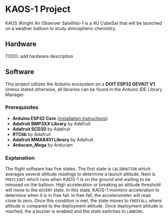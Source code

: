# KAOS-1 Project
KAOS (Knight Air Observer Satellite)-1 is a 4U CubeSat that will be launched on a weather balloon to study atmospheric chemistry.

## Hardware
TODO: add hardware description

## Software
This project utilizes the Arduino ecosystem on a **DOIT ESP32 DEVKIT V1**. Unless stated otherwise, all libraries can be found in the Arduino IDE Library Manager.

### Prerequisites
- **Arduino ESP32 Core** ([installation instructions](https://docs.espressif.com/projects/arduino-esp32/en/latest/installing.html))
- **Adafruit BMP3XX Library** by Adafruit
- **Adafruit SCD30** by Adafruit
- **RTClib** by Adafruit
- **Adafruit MMA8451 Library** by Adafruit
- **Arducam_Mega** by Arducam

### Explanation
The flight software has five states. The first state is `CALIBRATION` which averages several altitude readings to determine a launch altitude. Next is `PREFLIGHT` which runs when KAOS-1 is on the ground and waiting to be released on the balloon. High acceleration or breaking an altitude threshold will move to the `ASCENT` state. In this state, KAOS-1 monitors acceleration to determine when it is in free fall. In free fall, the accelerometer will read close to zero. Once this condition is met, the state moves to `FREEFALL` where altitude is compared to the deployment altitude. Once deployment altitude is reached, the a buzzer is enabled and the state switches to `LANDING`.
